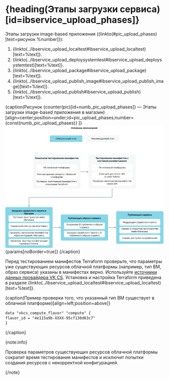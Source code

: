 # {heading(Этапы загрузки сервиса)[id=ibservice_upload_phases]}

Этапы загрузки image-based приложения ({linkto(#pic_upload_phases)[text=рисунок %number]}):

1. {linkto(../ibservice_upload_localtest#ibservice_upload_localtest)[text=%text]}.
1. {linkto(../ibservice_upload_deploysystemtest#ibservice_upload_deploysystemtest)[text=%text]}.
1. {linkto(../ibservice_upload_package#ibservice_upload_package)[text=%text]}.
1. {linkto(../ibservice_upload_publish_image#ibservice_upload_publish_image)[text=%text]}.
1. {linkto(../ibservice_upload_publish#ibservice_upload_publish)[text=%text]}.

{caption(Рисунок {counter(pic)[id=numb_pic_upload_phases]} — Этапы загрузки image-based приложения в магазин)[align=center;position=under;id=pic_upload_phases;number={const(numb_pic_upload_phases)} ]}
![pic1](../../../assets/IB_upload_phases.png){params[noBorder=true]}
{/caption}

Перед тестированием манифестов Terraform проверьте, что параметры уже существующих ресурсов облачной платформы (например, тип ВМ, образ сервиса) указаны в манифестах верно. Используйте [источники данных провайдера VK CS](https://github.com/vk-cs/terraform-provider-vkcs/tree/master/docs/data-sources). Установка и настройка Terraform приведена в разделе {linkto(../ibservice_upload_localtest#ibservice_upload_localtest)[text=%text]}.

{caption(Пример проверки того, что указанный тип ВМ существует в облачной платформе)[align=left;position=above]}
```hcl
data "vkcs_compute_flavor" "compute" {
flavor_id = "4e115a9b-XXXX-95cf130d63c7"
}
```
{/caption}

{note:info}

Проверка параметров существующих ресурсов облачной платформы сократит время тестирования манифестов и исключит попытки создания ресурсов с некорректной конфигурацией.

{/note}
